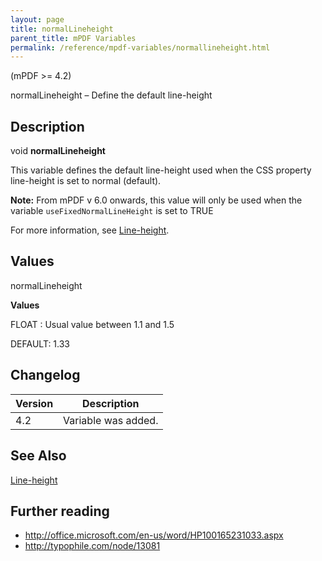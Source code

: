 ```yaml
---
layout: page
title: normalLineheight
parent_title: mPDF Variables
permalink: /reference/mpdf-variables/normallineheight.html
---
```


<div id="bpmbook" class="bpmbook" style="direction:ltr;">
<div class="topic_user_field">
<div id="U0">
<p>(mPDF &gt;= 4.2)</p>
<p>normalLineheight – Define the default line-height</p>
<h2>Description</h2>

<div class="alert alert-info" role="alert">void <b>normalLineheight</b></div>
<p>This variable defines the default line-height used when the CSS property line-height is set to normal (default).</p>

<div class="alert alert-info" role="alert"><b>Note:</b> From mPDF v 6.0 onwards, this value will only be used when the variable <code>useFixedNormalLineHeight</code> is set to <span class="smallblock">TRUE</span></div>
<p>For more information, see <a href="/what-else-can-i-do/line-height.html">Line-height</a>.</p>
<h2>Values</h2>
<p class="manual_param_dt"><span class="parameter">normalLineheight</span></p>
<p class="manual_param_dd"><b>Values</b>

<span class="smallblock">FLOAT </span>: Usual value between 1.1 and 1.5

<span class="smallblock">DEFAULT</span>: 1.33</p>
<h2>Changelog</h2>
<table class="bpmTopic"> <thead>
<tr> <th>Version</th><th>Description</th> </tr>
</thead> <tbody>
<tr>
<td>4.2</td>
<td>Variable was added.</td>
</tr>
</tbody> </table>
<h2>See Also</h2>
<p><a href="/what-else-can-i-do/line-height.html">Line-height</a></p>
<h2>Further reading</h2>
<ul>
<li><a href="http://office.microsoft.com/en-us/word/HP100165231033.aspx">http://office.microsoft.com/en-us/word/HP100165231033.aspx</a> </li>
<li><a href="http://typophile.com/node/13081">http://typophile.com/node/13081</a></li>
</ul>
<p>&nbsp;</p>
</div>
</div>

